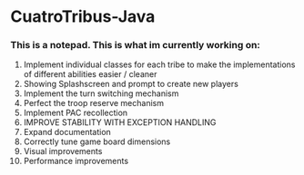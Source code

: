 # CuatroTribus-Java

<h3> This is a notepad. This is what im currently working on:  </h3>
<ol> 
    <li> Implement individual classes for each tribe to make the implementations of different abilities easier / cleaner </li>
    <li> Showing Splashscreen  and prompt to create new players</li>
    <li> Implement the turn switching mechanism </li>
    <li> Perfect the troop reserve mechanism </li>
    <li> Implement PAC recollection </li>
    <li> IMPROVE STABILITY WITH EXCEPTION HANDLING </li>
    <li> Expand documentation </li>
    <li> Correctly tune game board dimensions </li>
    <li> Visual improvements </li>
    <li> Performance improvements </li>
  </ol> 
    

